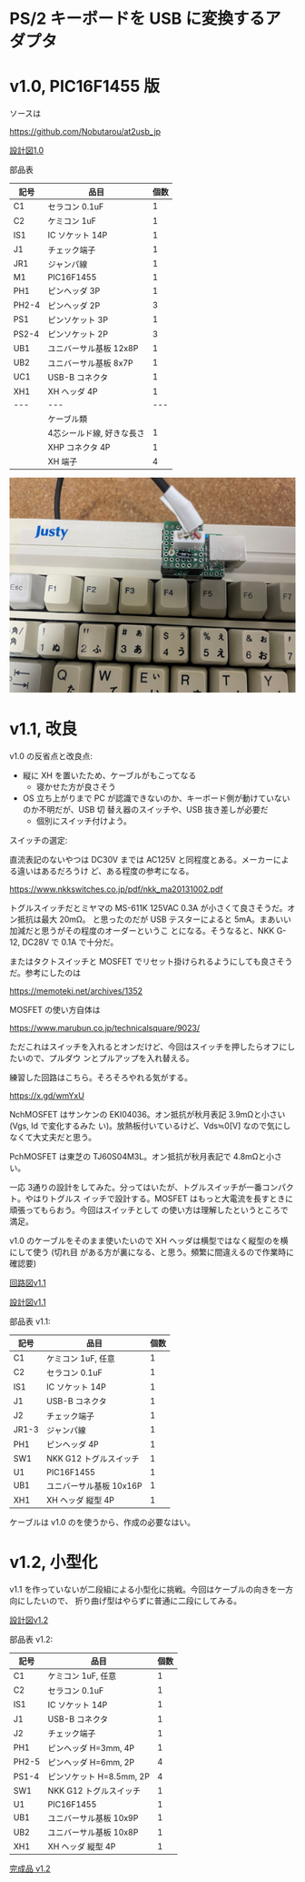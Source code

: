 # PS/2 キーボードを USB に変換するアダプタ

# v1.0, PIC16F1455 版

ソースは

https://github.com/Nobutarou/at2usb_jp

[設計図1.0](./librecad/ps2toUSB_v1.0.pdf)

部品表

| 記号 | 品目 | 個数 |
| ---  | ---  | ---  |
| C1   | セラコン 0.1uF | 1 |
| C2   | ケミコン 1uF    | 1 |
| IS1  | IC ソケット 14P | 1 |
| J1   | チェック端子    | 1 |
| JR1  | ジャンパ線      | 1 |
| M1   | PIC16F1455      | 1 |
| PH1  | ピンヘッダ 3P   | 1 |
| PH2-4 | ピンヘッダ 2P  | 3 |
| PS1  | ピンソケット 3P | 1 |
| PS2-4 | ピンソケット 2P | 3 |
| UB1   | ユニバーサル基板 12x8P | 1 |
| UB2   | ユニバーサル基板 8x7P  | 1 |
| UC1   | USB-B コネクタ         | 1 |
| XH1   | XH ヘッダ 4P           | 1 |
| ---   | ---                    | --- |
|       | ケーブル類             |     |
|       | 4芯シールド線, 好きな長さ | 1 |
|       | XHP コネクタ 4P           | 1 |
|       | XH 端子                   | 4 |

![完成品1.0](./fig/PS_2-to-USB_1.0.jpg)

# v1.1, 改良

v1.0 の反省点と改良点:

- 縦に XH を置いたため、ケーブルがもこってなる
  - 寝かせた方が良さそう
- OS 立ち上がりまで PC が認識できないのか、キーボード側が動けていないのか不明だが、USB 切
  替え器のスイッチや、USB 抜き差しが必要だ
  - 個別にスイッチ付けよう。

スイッチの選定:

直流表記のないやつは DC30V までは AC125V と同程度とある。メーカーによる違いはあるだろうけ
ど、ある程度の参考になる。

https://www.nkkswitches.co.jp/pdf/nkk_ma20131002.pdf

トグルスイッチだとミヤマの MS-611K 125VAC 0.3A が小さくて良さそうだ。オン抵抗は最大 20mΩ。
と思ったのだが USB テスターによると 5mA。まあいい加減だと思うがその程度のオーダーというこ
とになる。そうなると、NKK G-12, DC28V で 0.1A で十分だ。

またはタクトスイッチと MOSFET でリセット掛けられるようにしても良さそうだ。参考にしたのは

https://memoteki.net/archives/1352

MOSFET の使い方自体は

https://www.marubun.co.jp/technicalsquare/9023/

ただこれはスイッチを入れるとオンだけど、今回はスイッチを押したらオフにしたいので、プルダウ
ンとプルアップを入れ替える。

練習した回路はこちら。そろそろやれる気がする。

https://x.gd/wmYxU

NchMOSFET はサンケンの EKI04036。オン抵抗が秋月表記 3.9mΩと小さい (Vgs, Id で変化するみた
い)。放熱板付いているけど、Vds≒0[V] なので気にしなくて大丈夫だと思う。

PchMOSFET は東芝の TJ60S04M3L。オン抵抗が秋月表記で 4.8mΩと小さい。

一応 3通りの設計をしてみた。分ってはいたが、トグルスイッチが一番コンパクト。やはりトグルス
イッチで設計する。MOSFET はもっと大電流を長すときに頑張ってもらおう。今回はスイッチとして
の使い方は理解したというところで満足。

v1.0 のケーブルをそのまま使いたいので XH ヘッダは横型ではなく縦型のを横にして使う (切れ目
がある方が裏になる、と思う。頻繁に間違えるので作業時に確認要)

[回路図v1.1](./kicad/ps2-USB_KB_1.1/ps2-USB_KB_1.1.pdf)

[設計図v1.1](./librecad/ps2toUSB_v1.1.pdf)

部品表 v1.1:

| 記号  | 品目                    | 個数 |
| ---   | ---                     | ---  |
| C1    | ケミコン 1uF, 任意      | 1    |
| C2    | セラコン 0.1uF          | 1    |
| IS1   | IC ソケット 14P         | 1    |
| J1    | USB-B コネクタ          | 1    |
| J2    | チェック端子            | 1    |
| JR1-3 | ジャンパ線              | 1    |
| PH1   | ピンヘッダ 4P           | 1    |
| SW1   | NKK G12 トグルスイッチ  | 1    |
| U1    | PIC16F1455              | 1    |
| UB1   | ユニバーサル基板 10x16P | 1    |
| XH1   | XH ヘッダ 縦型 4P       | 1    |

ケーブルは v1.0 のを使うから、作成の必要なはい。

# v1.2, 小型化

v1.1 を作っていないが二段組による小型化に挑戦。今回はケーブルの向きを一方向にしたいので、
折り曲げ型はやらずに普通に二段にしてみる。

[設計図v1.2](./librecad/ps2toUSB_v1.2.pdf)

部品表 v1.2:

| 記号  | 品目                     | 個数 |
| ---   | ---                      | ---  |
| C1    | ケミコン 1uF, 任意       | 1    |
| C2    | セラコン 0.1uF           | 1    |
| IS1   | IC ソケット 14P          | 1    |
| J1    | USB-B コネクタ           | 1    |
| J2    | チェック端子             | 1    |
| PH1   | ピンヘッダ H=3mm, 4P     | 1    |
| PH2-5 | ピンヘッダ H=6mm, 2P     | 4    |
| PS1-4 | ピンソケット H=8.5mm, 2P | 4    |
| SW1   | NKK G12 トグルスイッチ   | 1    |
| U1    | PIC16F1455               | 1    |
| UB1   | ユニバーサル基板 10x9P   | 1    |
| UB2   | ユニバーサル基板 10x8P   | 1    |
| XH1   | XH ヘッダ 縦型 4P        | 1    |

[完成品 v1.2](./fig/ps2-USB.v1.2.jpg)
